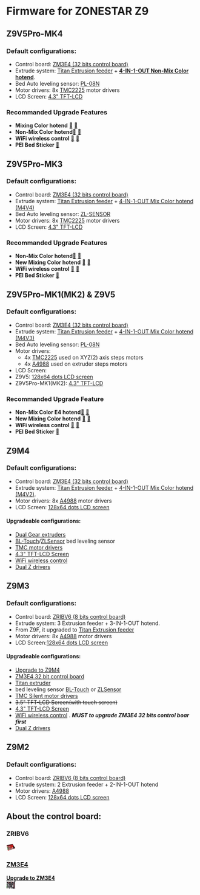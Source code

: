 # Firmware for ZONESTAR Z9  
## Z9V5Pro-MK4
### Default configurations:
- Control board: [ZM3E4 (32 bits control board)](#zm3e4)
- Extrude system: [Titan Extrusion feeder](https://www.aliexpress.com/item/3256801491924265.html) + [**4-IN-1-OUT Non-Mix Color hotend**](https://github.com/ZONESTAR3D/Upgrade-kit-guide/tree/main/HOTEND/E4%204-IN-1-OUT%20Non-Mixing%20Color%20Hotend).
- Bed Auto leveling sensor: [PL-08N](https://www.aliexpress.com/item/2255800409994958.html)
- Motor drivers: 8x [TMC2225](https://www.aliexpress.com/item/3256803084406467.html) motor drivers
- LCD Screen: [4.3" TFT-LCD](https://github.com/ZONESTAR3D/Upgrade-kit-guide/tree/main/TFT-LCD/LCD-DWIN)   

### Recommanded Upgrade Features 
- **Mixing Color hotend** [:gift:](https://bit.ly/3QhWJtf) [:gift:](https://www.aliexpress.com/item/1005004547646195.html)
- **Non-Mix Color hotend**[:gift:](https://www.aliexpress.com/item/3256802765462947.html) [:gift:](https://bit.ly/39qDtKp)
- **WiFi wireless control** [:gift:](https://bit.ly/3rB7mx1)  [:gift:](https://www.aliexpress.com/item/3256802192236737.html)   
- **PEI Bed Sticker** [:gift:](http://bit.ly/3GbI9Sr)

## Z9V5Pro-MK3
### Default configurations:
- Control board: [ZM3E4 (32 bits control board)](#zm3e4)
- Extrude system: [Titan Extrusion feeder](https://www.aliexpress.com/item/3256801491924265.html) + [4-IN-1-OUT Mix Color hotend (M4V4)](https://github.com/ZONESTAR3D/Upgrade-kit-guide/tree/main/HOTEND/M4%20%204-IN-1-OUT%20Mixing%20Color%20Hotend)
- Bed Auto leveling sensor: [ZL-SENSOR](https://www.aliexpress.com/item/3256802678996718.html)
- Motor drivers: 8x [TMC2225](https://www.aliexpress.com/item/3256803084406467.html) motor drivers
- LCD Screen: [4.3" TFT-LCD](https://github.com/ZONESTAR3D/Upgrade-kit-guide/tree/main/TFT-LCD/LCD-DWIN)  
### Recommanded Upgrade Features
- **Non-Mix Color hotend**[:gift:](https://www.aliexpress.com/item/3256802765462947.html) [:gift:](https://bit.ly/39qDtKp)
- **New Mixing Color hotend** [:gift:](https://bit.ly/3QhWJtf) [:gift:](https://www.aliexpress.com/item/1005004547646195.html)
- **WiFi wireless control** [:gift:](https://bit.ly/3rB7mx1)  [:gift:](https://www.aliexpress.com/item/3256802192236737.html)   
- **PEI Bed Sticker** [:gift:](http://bit.ly/3GbI9Sr)


## Z9V5Pro-MK1(MK2) & Z9V5
### Default configurations:
- Control board: [ZM3E4 (32 bits control board)](#zm3e4)
- Extrude system: [Titan Extrusion feeder](https://www.aliexpress.com/item/3256801491924265.html) + [4-IN-1-OUT Mix Color hotend (M4V3)](https://github.com/ZONESTAR3D/Upgrade-kit-guide/tree/main/HOTEND/M4%20%204-IN-1-OUT%20Mixing%20Color%20Hotend)
- Bed Auto leveling sensor: [PL-08N](https://www.aliexpress.com/item/2255800409994958.html)
- Motor drivers:
  - 4x [TMC2225](https://www.aliexpress.com/item/3256803084406467.html) used on XYZ(2) axis steps motors 
  - 4x [A4988](https://www.aliexpress.com/item/2255800771058461.html) used on extruder steps motors
- LCD Screen: 
 - Z9V5: [128x64 dots LCD screen](https://www.aliexpress.com/item/2255801130809506.html)   
 - Z9V5Pro-MK1(MK2): [4.3" TFT-LCD](https://github.com/ZONESTAR3D/Upgrade-kit-guide/tree/main/TFT-LCD/LCD-DWIN)      
### Recommanded Upgrade Feature
- **Non-Mix Color E4 hotend**[:gift:](https://www.aliexpress.com/item/3256802765462947.html)  [:gift:](https://bit.ly/39qDtKp)
- **New Mixing Color hotend** [:gift:](https://bit.ly/3QhWJtf) [:gift:](https://www.aliexpress.com/item/1005004547646195.html)
- **WiFi wireless control** [:gift:](https://bit.ly/3rB7mx1)  [:gift:](https://www.aliexpress.com/item/3256802192236737.html)   
- **PEI Bed Sticker** [:gift:](http://bit.ly/3GbI9Sr)

## Z9M4
### Default configurations:
- Control board: [ZM3E4 (32 bits control board)](#zm3e4)
- Extrude system: [Titan Extrusion feeder](https://www.aliexpress.com/item/3256801491924265.html) + [4-IN-1-OUT Mix Color hotend (M4V2)](https://github.com/ZONESTAR3D/Upgrade-kit-guide/tree/main/HOTEND/M4%20%204-IN-1-OUT%20Mixing%20Color%20Hotend).
- Motor drivers: 8x [A4988](https://www.aliexpress.com/item/2255800771058461.html) motor drivers
- LCD Screen: [128x64 dots LCD screen](https://www.aliexpress.com/item/2255801130809506.html)
#### Upgradeable configurations:
- [Dual Gear extruders](https://www.aliexpress.com/item/3256803287046246.html)
- [BL-Touch](https://www.aliexpress.com/item/3256801278105777.html)/[ZLSensor](https://www.aliexpress.com/item/3256802678996718.html) bed leveling sensor
- [TMC motor drivers](https://www.aliexpress.com/item/3256803218812844.html)
- [4.3" TFT-LCD Screen](https://github.com/ZONESTAR3D/Upgrade-kit-guide/tree/main/TFT-LCD/LCD-DWIN)
- [WiFi wireless control](https://www.aliexpress.com/item/3256802192236737.html) 
- [Dual Z drivers](https://www.aliexpress.com/item/3256801447052364.html)

## Z9M3
### Default configurations: 
- Control board: [ZRIBV6 (8 bits control board)](#zribv6)
- Extrude system: 3 Extrusion feeder + 3-IN-1-OUT hotend.
- From Z9F, it upgraded to [Titan Extrusion feeder](https://www.aliexpress.com/item/3256801491924265.html)
- Motor drivers: 8x [A4988](https://www.aliexpress.com/item/2255800771058461.html) motor drivers
- LCD Screen:[128x64 dots LCD screen](https://www.aliexpress.com/item/2255801130809506.html)
#### Upgradeable configurations:
- [Upgrade to Z9M4](https://www.aliexpress.com/item/3256803218812844.html)
- [ZM3E4 32 bit control board](https://www.aliexpress.com/item/3256801114422275.html)
- [Titan extruder](https://www.aliexpress.com/item/3256801491924265.html)
- bed leveling sensor [BL-Touch](https://www.aliexpress.com/item/3256801278105777.html) or [ZLSensor](https://www.aliexpress.com/item/3256802678996718.html) 
- [TMC Silent motor drivers](https://www.aliexpress.com/item/3256803218812844.html)
- ~~3.5" TFT-LCD Screen(with touch screen)~~
- [4.3" TFT-LCD Screen](https://github.com/ZONESTAR3D/Upgrade-kit-guide/tree/main/TFT-LCD/LCD-DWIN)
- [WiFi wireless control](https://www.aliexpress.com/item/3256802192236737.html) . ***MUST to upgrade ZM3E4 32 bits control boar first***   
- [Dual Z drivers](https://www.aliexpress.com/item/3256801447052364.html)

## Z9M2
### Default configurations:
- Control board: [ZRIBV6 (8 bits control board)](#zribv6)  
- Extrude system: 2 Extrusion feeder + 2-IN-1-OUT hotend
- Motor drivers: [A4988](https://www.aliexpress.com/item/2255800771058461.html)   
- LCD Screen: [128x64 dots LCD screen](https://www.aliexpress.com/item/2255801130809506.html)


## About the control board:
### ZRIBV6
![ZRIBV6](ZRIBV6.jpg)

### [ZM3E4](https://www.aliexpress.com/item/3256801114422275.html)
[**Upgrade to ZM3E4**](https://www.aliexpress.com/item/1005001300737027.html)  
![ZM3E4](ZM3E4.jpg)
